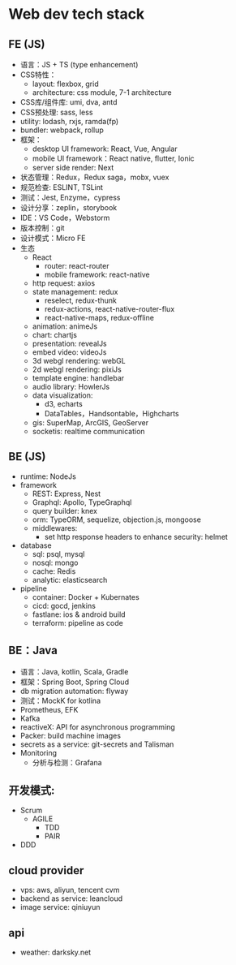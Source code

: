 # Web dev tech stack

## FE (JS)
- 语言：JS + TS (type enhancement)
- CSS特性：
  - layout: flexbox, grid
  - architecture: css module, 7-1 architecture
- CSS库/组件库: umi, dva, antd
- CSS预处理: sass, less
- utility: lodash, rxjs, ramda(fp)
- bundler: webpack, rollup
- 框架：
  - desktop UI framework: React, Vue, Angular
  - mobile UI framework：React native, flutter, Ionic
  - server side render: Next
- 状态管理：Redux，Redux saga，mobx, vuex
- 规范检查: ESLINT, TSLint
- 测试：Jest, Enzyme，cypress
- 设计分享：zeplin，storybook
- IDE：VS Code，Webstorm
- 版本控制：git
- 设计模式：Micro FE	
- 生态
  - React
    - router: react-router
    - mobile framework: react-native
  - http request: axios 
  - state management: redux
    - reselect, redux-thunk
    - redux-actions, react-native-router-flux
    - react-native-maps, redux-offline
  - animation: animeJs
  - chart: chartjs
  - presentation: revealJs
  - embed video: videoJs
  - 3d webgl rendering: webGL
  - 2d webgl rendering: pixiJs
  - template engine: handlebar
  - audio library: HowlerJs
  - data visualization: 
    - d3, echarts
    - DataTables，Handsontable，Highcharts
  - gis: SuperMap, ArcGIS, GeoServer
  - socketis: realtime communication

## BE (JS) 
- runtime: NodeJs
- framework
  - REST: Express, Nest
  - Graphql: Apollo, TypeGraphql
  - query builder: knex
  - orm: TypeORM, sequelize, objection.js, mongoose
  - middlewares:
    - set http response headers to enhance security: helmet
- database
  - sql: psql, mysql
  - nosql: mongo
  - cache: Redis
  - analytic: elasticsearch
- pipeline
  - container: Docker + Kubernates
  - cicd: gocd, jenkins
  - fastlane: ios & android build
  - terraform: pipeline as code

## BE：Java
- 语言：Java, kotlin, Scala, Gradle
- 框架：Spring Boot, Spring Cloud
- db migration automation: flyway
- 测试：MockK for kotlina
- Prometheus, EFK
- Kafka
- reactiveX: API for asynchronous programming
- Packer: build machine images
- secrets as a service: git-secrets and Talisman
- Monitoring
  - 分析与检测：Grafana

## 开发模式: 
- Scrum
  - AGILE
    - TDD
    - PAIR
- DDD

## cloud provider
- vps: aws, aliyun, tencent cvm
- backend as service: leancloud
- image service: qiniuyun

## api 
- weather: darksky.net